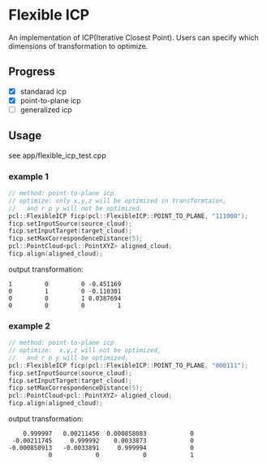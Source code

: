 # Flexible ICP

An implementation of ICP(Iterative Closest Point). Users can specify which dimensions of transformation to optimize.

## Progress
- [x] standarad icp
- [x] point-to-plane icp
- [ ] generalized icp

## Usage
see app/flexible_icp_test.cpp

### example 1

```cpp
// method: point-to-plane icp
// optimize: only x,y,z will be optimized in transformtaion,
//   and r p y will not be optimized.
pcl::FlexibleICP ficp(pcl::FlexibleICP::POINT_TO_PLANE, "111000"); 
ficp.setInputSource(source_cloud);
ficp.setInputTarget(target_cloud);
ficp.setMaxCorrespondenceDistance(5);
pcl::PointCloud<pcl::PointXYZ> aligned_cloud;
ficp.align(aligned_cloud);
```

output transformation: 
```
1         0         0 -0.451169
0         1         0 -0.110301
0         0         1 0.0387694
0         0         0         1
```

### example 2
```cpp
// method: point-to-plane icp
// optimize:  x,y,z will not be optimized,
//   and r p y will be optimized.
pcl::FlexibleICP ficp(pcl::FlexibleICP::POINT_TO_PLANE, "000111"); 
ficp.setInputSource(source_cloud);
ficp.setInputTarget(target_cloud);
ficp.setMaxCorrespondenceDistance(5);
pcl::PointCloud<pcl::PointXYZ> aligned_cloud;
ficp.align(aligned_cloud);
```

output transformation:
```
    0.999997   0.00211456  0.000858083            0
 -0.00211745     0.999992    0.0033873            0
-0.000850913   -0.0033891     0.999994            0
           0            0            0            1
```
